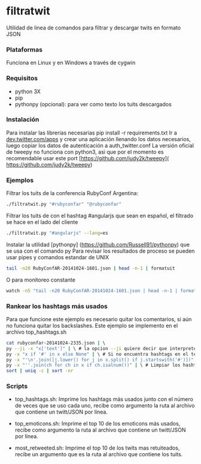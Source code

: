 filtratwit
==========

Utilidad de linea de comandos para filtrar y descargar twits en formato JSON

### Plataformas

Funciona en Linux y en Windows a través de cygwin

### Requisitos

* python 3X 
* pip
* pythonpy (opcional): para ver como texto los tuits descargados

### Instalación

Para instalar las librerias necesarias pip install -r requirements.txt
Ir a [dev.twitter.com/apps](dev.twitter.com/apps) y crear una aplicación llenando los datos necesarios, luego copiar los datos de autenticación a auth_twitter.conf 
La versión oficial de tweepy no funciona con python3, asi que por el momento es recomendable usar este port [https://github.com/judy2k/tweepy]( https://github.com/judy2k/tweepy)

### Ejemplos

Filtrar los tuits de la conferencia RubyConf Argentina:

```bash
./filtratwit.py "#rubyconfar" "@rubyconfar"
```

Filtrar los tuits de con el hashtag #angularjs que sean en español, el filtrado se hace en el lado del cliente

```bash
./filtratwit.py "#angularjs" --lang=es
```


Instalar la utilidad [pythonpy] (https://github.com/Russell91/pythonpy) que se usa con el comando py
Para revisar los resultados de proceso se pueden usar pipes y comandos estandar de UNIX


```bash
tail -n20 RubyConfAR-20141024-1601.json | head -n-1 | formatuit
```
O para monitoreo constante

```bash
watch -n5 "tail -n20 RubyConfAR-20141024-1601.json | head -n-1 | formatuit"
```

### Rankear los hashtags más usados
Para que funcione este ejemplo es necesario quitar los comentarios, si aún no funciona quitar los backslashes. Este ejemplo se implemento en el archivo top_hashtags.sh

```bash
cat rubyconfar-20141024-2335.json | \ 
py --ji -x "x['text']" | \ # la opcion --ji quiere decir que interprete la entrada como JSON 
py -x "x if '#' in x else None" | \ # Si no encuentra hashtags en el texto ignorar la linea
py -x "'\n'.join([j.lower() for j in x.split() if j.startswith('#')])" | \ #Extraer los hashtags y separarlos por cambios de linea 
py -x "''.join(ch for ch in x if ch.isalnum())" | \ # Limpiar los hashtags si caracteres no alfabeticos contiguos 
sort | uniq -c | sort -nr
```

### Scripts
* top_hashtags.sh: Imprime los hashtags más usados junto con el número de veces que se uso cada uno, recibe como argumento la ruta al archivo que contiene un twitt/JSON por línea.

* top_emoticons.sh: Imprime el top 10 de los emoticons más usados, recibe como argumento la ruta al archivo que contiene un twitt/JSON por línea.

* most_retweeted.sh: Imprime el top 10 de los twits mas retuiteados, recibe un argumento que es la ruta al archivo que contiene los tuits.

